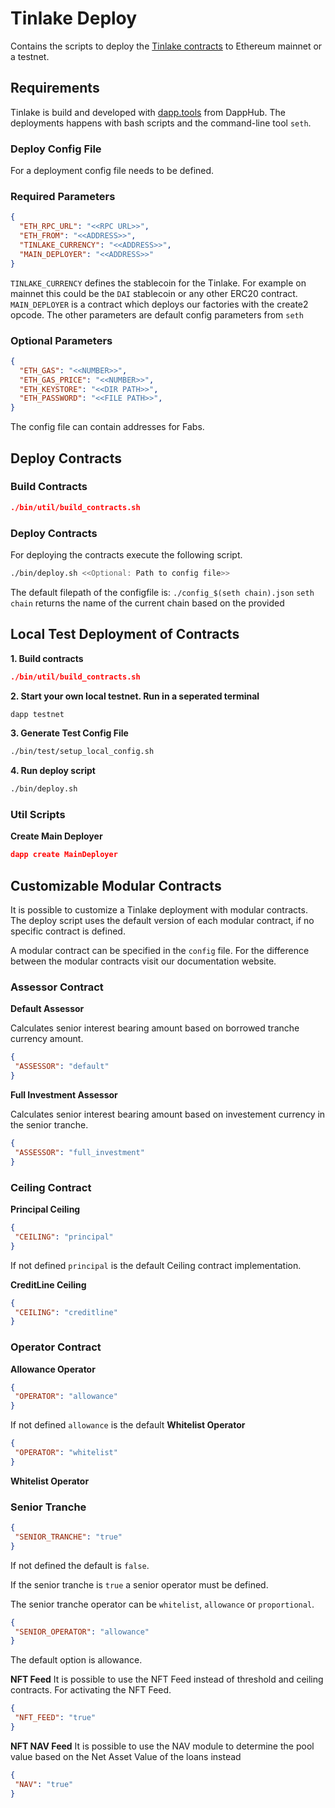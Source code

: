 # Tinlake Deploy
Contains the scripts to deploy the [Tinlake contracts](https://github.com/centrifuge/tinlake]) to Ethereum mainnet or a testnet.


## Requirements
Tinlake is build and developed with  [dapp.tools](https://github.com/dapphub/dapptools) from DappHub.
The deployments happens with bash scripts and the command-line tool `seth`.



### Deploy Config File
For a deployment config file needs to be defined.
### Required Parameters
```json
{
  "ETH_RPC_URL": "<<RPC URL>>",
  "ETH_FROM": "<<ADDRESS>>",
  "TINLAKE_CURRENCY": "<<ADDRESS>>",
  "MAIN_DEPLOYER": "<<ADDRESS>>"
}
```
`TINLAKE_CURRENCY` defines the stablecoin for the Tinlake. For example on mainnet this could be the `DAI` stablecoin or any other ERC20 contract.
`MAIN_DEPLOYER` is a contract which deploys our factories with the create2 opcode.  The other parameters are default config parameters from `seth`


### Optional Parameters
```json
{
  "ETH_GAS": "<<NUMBER>>",
  "ETH_GAS_PRICE": "<<NUMBER>>",
  "ETH_KEYSTORE": "<<DIR PATH>>",
  "ETH_PASSWORD": "<<FILE PATH>>",
}
```
The config file can contain addresses for Fabs.

## Deploy Contracts

### Build Contracts

```json
./bin/util/build_contracts.sh
```

### Deploy Contracts
For deploying the contracts execute the following script.

```bash
./bin/deploy.sh <<Optional: Path to config file>>
```
The default filepath of the configfile is: `./config_$(seth chain).json`
`seth chain` returns the name of the current chain based on the provided 

## Local Test Deployment of Contracts
**1. Build contracts**
```json
./bin/util/build_contracts.sh
```

**2. Start your own local testnet. Run in a seperated terminal**
```bash
dapp testnet

```
**3. Generate Test Config File**
```bash
./bin/test/setup_local_config.sh 
```

**4. Run deploy script**
```bash
./bin/deploy.sh
```

### Util Scripts

**Create Main Deployer**
```json
dapp create MainDeployer 
```

## Customizable Modular Contracts
It is possible to customize a Tinlake deployment with modular contracts. The deploy script
uses the default version of each modular contract, if no specific contract is defined.

A modular contract can be specified in the `config` file. For the difference between the modular contracts
visit our documentation website.

### Assessor Contract

**Default Assessor**

Calculates senior interest bearing amount based on borrowed tranche currency amount.
```json
{
 "ASSESSOR": "default"
}
```
**Full Investment Assessor**

Calculates senior interest bearing amount based on investement currency in the senior tranche.
```json
{
 "ASSESSOR": "full_investment"
}
```
### Ceiling Contract

**Principal Ceiling**
```json
{
 "CEILING": "principal"
}
```
If not defined `principal` is the default Ceiling contract implementation.

**CreditLine Ceiling**
```json
{
 "CEILING": "creditline"
}
```
### Operator Contract

**Allowance Operator**
```json
{
 "OPERATOR": "allowance"
}
```
If not defined `allowance` is the default
**Whitelist Operator**
```json
{
 "OPERATOR": "whitelist"
}
```

**Whitelist Operator**

### Senior Tranche
```json
{
 "SENIOR_TRANCHE": "true"
}
```
If not defined the default is `false`.

If the senior tranche is `true` a senior operator must be defined.

The senior tranche operator can be `whitelist`, `allowance` or `proportional`.

```json
{
 "SENIOR_OPERATOR": "allowance"
}
```
The default option is allowance.

**NFT Feed**
It is possible to use the NFT Feed instead of threshold and ceiling contracts.
For activating the NFT Feed.


```json
{
 "NFT_FEED": "true"
}
```

**NFT NAV Feed**
It is possible to use the NAV module to determine the pool value based on the Net Asset Value of the loans instead 

```json
{
 "NAV": "true"
}
```
